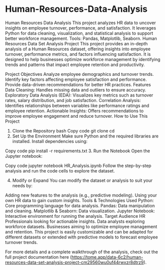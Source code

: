 # Human-Resources-Data-Analysis
Human Resources Data Analysis  This project analyzes HR data to uncover insights on employee turnover, performance, and satisfaction. It leverages Python for data cleaning, visualization, and statistical analysis to support better workforce management.  Tools: Pandas, Matplotlib, Seaborn.
Human Resources Data Set Analysis Project
This project provides an in-depth analysis of a Human Resources dataset, offering insights into employee turnover, performance metrics, and factors influencing satisfaction. It is designed to help businesses optimize workforce management by identifying trends and patterns that impact employee retention and productivity.

Project Objectives
Analyze employee demographics and turnover trends.
Identify key factors affecting employee satisfaction and performance.
Provide data-driven recommendations for better HR practices.
Features
Data Cleaning: Handles missing data and outliers to ensure accuracy.
Exploratory Data Analysis (EDA): Visualizes key metrics such as turnover rates, salary distribution, and job satisfaction.
Correlation Analysis: Identifies relationships between variables like performance ratings and employee retention.
Actionable Insights: Offers recommendations to improve employee engagement and reduce turnover.
How to Use This Project
1. Clone the Repository
bash
Copy code
git clone <repository-url>
cd <repository-folder>
2. Set Up the Environment
Make sure Python and the required libraries are installed. Install dependencies using:

Copy code
pip install -r requirements.txt
3. Run the Notebook
Open the Jupyter notebook:

Copy code
jupyter notebook HR_Analysis.ipynb
Follow the step-by-step analysis and run the code cells to explore the dataset.

4. Modify or Expand
You can modify the dataset or analysis to suit your needs by:

Adding new features to the analysis (e.g., predictive modeling).
Using your own HR data to gain custom insights.
Tools & Technologies Used
Python: Core programming language for data analysis.
Pandas: Data manipulation and cleaning.
Matplotlib & Seaborn: Data visualization.
Jupyter Notebook: Interactive environment for running the analysis.
Target Audience
HR Professionals looking for actionable insights.
Data analysts exploring workforce datasets.
Businesses aiming to optimize employee management and retention.
This project is easily customizable and can be adapted for different datasets or extended with predictive models to forecast employee turnover trends.

For more details and a complete walkthrough of the analysis, check out the full project documentation here (https://tome.app/data-6c2/human-resources-data-set-analysis-project-cm29560wu0uf44rwxzr8dtrz9).











